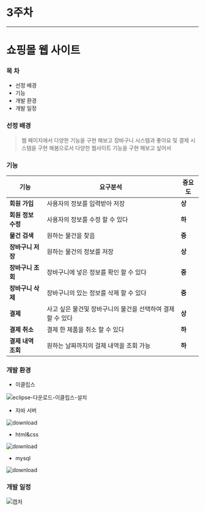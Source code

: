 # 3주차
****
# 쇼핑몰 웹 사이트

### **__목 차__**
- 선정 배경
- 기능
- 개발 환경
- 개발 일정

### 선정 배경
> 웹 페이지에서 다양한 기능을 구현 해보고
> 장바구니 시스템과 좋아요 및 결제 시스템을 구현
> 해봄으로서 다양한 웹사이트 기능을 구현 해보고 싶어서

### 기능
| 기능 | 요구분석 | 중요도 |
| -------- | --------- | ------ |
| **회원 가입** | 사용자의 정보를 입력받아 저장 | **상** |
| **회원 정보 수정** | 사용자의 정보를 수정 할 수 있다 | **하** |
| **물건 검색** | 원하는 물건을 찾음 | **중** |
| **장바구니 저장**  | 원하는 물건의 정보를 저장 | **상** |
| **장바구니 조회** | 장바구니에 넣은 정보를 확인 할 수 있다 | **중** |
| **장바구니 삭제** | 장바구니의 있는 정보를 삭제 할 수 있다 | **중** |
| **결제** | 사고 싶은 물건및 장바구니의 물건을 선택하여 결제 할 수 있다 | **상** |
| **결제 취소** | 결제 한 제품을 취소 할 수 있다 | **하** |
| **결제 내역 조회** | 원하는 날짜까지의 걸제 내역을 조회 가능 | **하** |

### 개발 환경
- 이클립스

![eclipse-다운로드-이클립스-설치](https://user-images.githubusercontent.com/44799091/159211156-aafc3add-1f82-45e2-8603-9b953c240d1a.png)


- 자바 서버

![download](https://user-images.githubusercontent.com/44799091/159215765-7fe650dd-f5b0-44db-b69b-7828dada2a50.png)


- html&css

![download](https://user-images.githubusercontent.com/44799091/159215670-00ac6892-673e-4c1b-9c77-dd204c5ba1cb.png)


- mysql

![download](https://user-images.githubusercontent.com/44799091/159211059-16e31898-b8eb-47c8-a65f-ea14ff7fead9.jpg)


### 개발 일정
![캡처](https://user-images.githubusercontent.com/44799091/159210928-97cf5e7c-e98e-4c17-b4f0-c3577a81754b.PNG)
